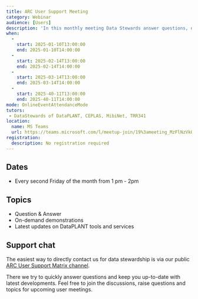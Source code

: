 ```yaml
---
title: ARC User Support Meeting
category: Webinar
audience: [Users]
description: 'In this monthly meeting Data Stewards answer questions, demonstrate tools and services or discuss data management issues.'
when:
  -
    start: 2025-01-10T13:00:00
    end: 2025-01-10T14:00:00
  -
    start: 2025-02-14T13:00:00
    end: 2025-02-14T14:00:00
  -
    start: 2025-03-14T13:00:00
    end: 2025-03-14T14:00:00
  -
    start: 2025-40-11T13:00:00
    end: 2025-40-11T14:00:00
mode: OnlineEventAttendanceMode
tutors: 
 - DataStewards of DataPLANT, CEPLAS, MibiNet, TRR341
location:
  name: MS Teams
  url: https://teams.microsoft.com/l/meetup-join/19%3ameeting_MzFlNzVkOWItYzNjNS00NWMxLWE3ZDUtY2M2YmEwOTk1YWUw%40thread.v2/0?context=%7b%22Tid%22%3a%229071867c-98f0-4006-89aa-4e4fd55af39d%22%2c%22Oid%22%3a%224b7a1c1c-664e-42ce-b224-7599ace27c53%22%7d
registration: 
  description: No registration required
---
```


## Dates

- Every second Friday of the month from 1 pm - 2pm

## Topics

- Question & Answer
- On-demand demonstrations
- Latest updates on DataPLANT tools and services

## Support chat

The easiest way to directly contact us for data stewardship is via our public [ARC User Support Matrix channel](https://matrix.to/#/%23arc-user-support:matrix.org).

There we try to quickly answer questions and keep you up-to-date with latest developments. Feel free to join the discussions, raise questions and topics for upcoming user meetings.
